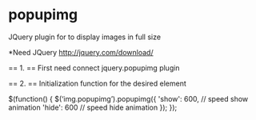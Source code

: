 popupimg
========

JQuery plugin for to display images in full size

*Need JQuery http://jquery.com/download/

== 1. ==
First need connect jquery.popupimg plugin

<script src=”jquery.popupimg.js”></script>

== 2. ==
Initialization function for the desired element

$(function() {
    $(‘img.popupimg’).popupimg({
      'show': 600, // speed show animation
      'hide': 600 // speed hide animation
    });
});
